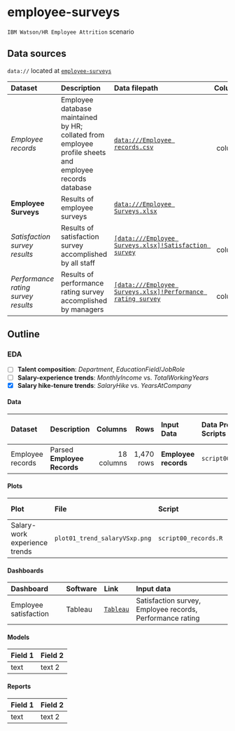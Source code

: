 # employee-surveys
`IBM Watson/HR Employee Attrition` scenario

## Data sources

`data://` located at [`employee-surveys`](https://drive.google.com/open?id=1k4Pk4r4D2nz9xAEgMU7BVJTeEGtJHjY0)

| Dataset | Description | Data filepath | Columns | Rows | Size | Documentation |
|:-- |:--|:--|--:|--:|--:|:--|
| *Employee records* | Employee database maintained by HR; collated from employee profile sheets and employee records database | [`data:///Employee records.csv`](https://drive.google.com/open?id=1QOP_eN3dtOgpb7VG2XI3oiYn4fra6vqe) | 18 columns | 1,470 rows | 181,125 bytes | [`readme.html`](https://github.com/dataseer-carl/dataseer-datalake/blob/master/IBM%20Watson/HR%20Employee%20Attrition/Scenarios/Employee%20Satisfaction%20and%20Performance/readme.html) |
| **Employee Surveys** | Results of employee surveys | [`data:///Employee Surveys.xlsx`](https://drive.google.com/open?id=1RS9WAp087xdkP_AJaRT40OY8P6R7NxMe) |  |  | 101,518 bytes | [`readme.html`](https://github.com/dataseer-carl/dataseer-datalake/blob/master/IBM%20Watson/HR%20Employee%20Attrition/Scenarios/Employee%20Satisfaction%20and%20Performance/readme.html) |
| *Satisfaction survey results* | Results of satisfaction survey accomplished by all staff | [`[data:///Employee Surveys.xlsx]!Satisfaction survey`](https://drive.google.com/open?id=1RS9WAp087xdkP_AJaRT40OY8P6R7NxMe) | 6 columns | 1,470 rows |  |  |
| *Performance rating survey results* | Results of performance rating survey accomplished by managers | [`[data:///Employee Surveys.xlsx]!Performance rating survey`](https://drive.google.com/open?id=1RS9WAp087xdkP_AJaRT40OY8P6R7NxMe) | 6 columns | 1,470 rows |  |  |

## Outline


### EDA

- [ ] **Talent composition**: *Department*, *EducationField*/*JobRole*
- [ ] **Salary-experience trends**: *MonthlyIncome* vs. *TotalWorkingYears*
- [x] **Salary hike-tenure trends**: *SalaryHike* vs. *YearsAtCompany*

#### Data

| Dataset | Description | Columns | Rows | Input Data | Data Processing Scripts | csv Data File | xlsx Data File | R Data File |
|:--|:--|--:|--:|:--|:--|:--|:--|:--|
| Employee records | Parsed **Employee Records** | 18 columns | 1,470 rows | **Employee records** | `script00_records.R` |  |  | [`records.rds`](https://drive.google.com/open?id=1e9waAdTI_2Y1sH74T_4rDCIslftn_4GM) |

#### Plots

| Plot | File | Script | Input data |
|:--|:--|:--|:--|
| Salary-work experience trends | `plot01_trend_salaryVSxp.png` | `script00_records.R` | Employee records |

#### Dashboards

| Dashboard | Software | Link |  Input data |
|:--|:--|:--|:--|
| Employee satisfaction | Tableau | [`Tableau`](https://public.tableau.com/profile/robin.ramos#!/vizhome/Satisfaction_10/Dashboard1?publish=yes) | Satisfaction survey, Employee records, Performance rating |
 
#### Models

| Field 1 | Field 2 | 
|:--|:--|
| text | text 2 | 

#### Reports

| Field 1 | Field 2 | 
|:--|:--|
| text | text 2 | 